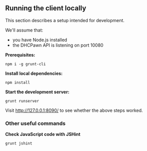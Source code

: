 Running the client locally
--------------------------

This section describes a setup intended for development.

We'll assume that:
- you have Node.js installed
- the DHCPawn API is listening on port 10080

**Prerequisites:**

    npm i -g grunt-cli

**Install local dependencies:**

    npm install

**Start the development server:**

    grunt runserver

Visit http://127.0.0.1:8090/ to see whether the above steps worked.

### Other useful commands

**Check JavaScript code with JSHint**

    grunt jshint

